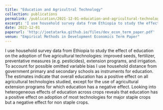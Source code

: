 ```yaml
---
title: "Education and Agricultral Technology"
collection: publications
permalink: /publication/2021-12-01-education-and-agricultural-technology
excerpt: 'I use household survey data from Ethiopia to study the effect of education on the adoption of agricultural technologies using distance from household as an instrument for years of education.'
date: 2022-12-01
paperurl: 'http://joetatarka.github.io/files/dev_econ_term_paper.pdf'
venue: "Empirical Methods in Development Economics Term Paper"
---
```


I use household survey data from Ethiopia to study the effect of education on the adoption of five agricultural technologies: improved seeds, fertilizer, preventative measures (e.g. pesticides), extension programs, and irrigation. To account for possible omitted variable bias I use household distance from government primary and secondary schools as instruments for education. The estimates indicate that overall education has a positive effect on all agricultural technologies studied, except for the use of agricultural extension programs for which education has a negative effect. Looking into heterogeneous effects of education across crops reveals that education has a positive effect on adoption of most technologies for major staple crops but a negative effect for non staple crops.
